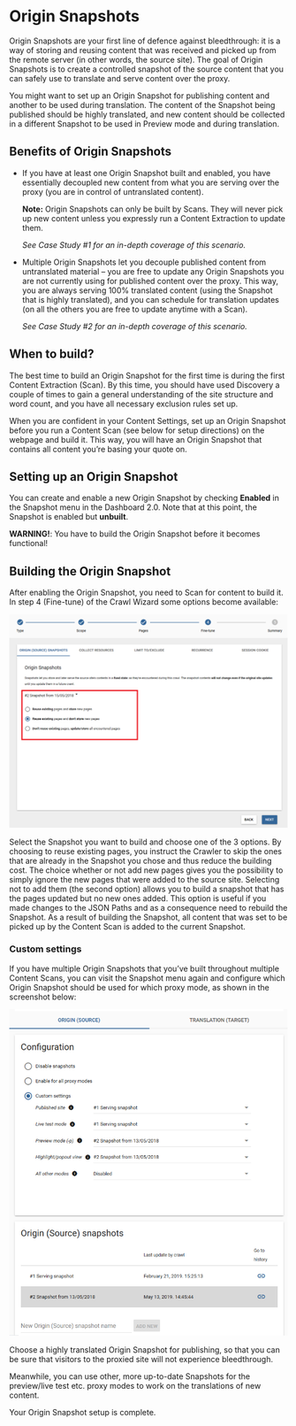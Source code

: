 # Origin Snapshots

Origin Snapshots are your first line of defence against bleedthrough: it is a way of storing and reusing content that was received and picked up from the remote server (in other words, the source site). The goal of Origin Snapshots is to create a controlled snapshot of the source content that you can safely use to translate and serve content over the proxy. 

You might want to set up an Origin Snapshot for publishing content and another to be used during translation. The content of the Snapshot being published should be highly translated, and new content should be collected in a different Snapshot to be used in Preview mode and during translation. 

## Benefits of Origin Snapshots

- If you have at least one Origin Snapshot built and enabled, you have essentially decoupled new content from what you are serving over the proxy (you are in control of untranslated content). 
  
  **Note:** Origin Snapshots can only be built by Scans. They will never pick up new content unless you expressly run a Content Extraction to update them.
  
  _See Case Study #1 for an in-depth coverage of this scenario._
  
- Multiple Origin Snapshots let you decouple published content from untranslated material – you are free to update any Origin Snapshots you are not currently using for published content over the proxy. This way, you are always serving 100% translated content (using the Snapshot that is highly translated), and you can schedule for translation updates (on all the others you are free to update anytime with a Scan). 
  
  _See Case Study #2 for an in-depth coverage of this scenario._

## When to build?

The best time to build an Origin Snapshot for the first time is during the first Content Extraction (Scan). By this time, you should have used Discovery a couple of times to gain a general understanding of the site structure and word count, and you have all necessary exclusion rules set up. 

When you are confident in your Content Settings, set up an Origin Snapshot before you run a Content Scan (see below for setup directions) on the webpage and build it. This way, you will have an Origin Snapshot that contains all content you’re basing your quote on. 

## Setting up an Origin Snapshot

You can create and enable a new Origin Snapshot by checking **Enabled** in the Snapshot menu in the Dashboard 2.0. Note that at this point, the Snapshot is enabled but **unbuilt**. 

**WARNING!**: You have to build the Origin Snapshot before it becomes functional! 

## Building the Origin Snapshot

After enabling the Origin Snapshot, you need to Scan for content to build it. In step 4 (Fine-tune) of the Crawl Wizard some options become available:

![Build Snapshot Screen](/img/dashboard/scan_dialog_cache_settings.png)

Select the Snapshot you want to build and choose one of the 3 options. By choosing to reuse existing pages, you instruct the Crawler to skip the ones that are already in the Snapshot you chose and thus reduce the building cost. The choice whether or not add new pages gives you the possibility to simply ignore the new pages that were added to the source site. Selecting not to add them (the second option) allows you to build a snapshot that has the pages updated but no new ones added. This option is useful if you made changes to the JSON Paths and as a consequence need to rebuild the Snapshot. As a result of building the Snapshot, all content that was set to be picked up by the Content Scan is added to the current Snapshot.

### Custom settings

If you have multiple Origin Snapshots that you’ve built throughout multiple Content Scans, you can visit the Snapshot menu again and configure which Origin Snapshot should be used for which proxy mode, as shown in the screenshot below: 

![Custom Origin Snapshot Settings](/img/dashboard/custom_source_caches.png)

Choose a highly translated Origin Snapshot for publishing, so that you can be sure that visitors to the proxied site will not experience bleedthrough. 

Meanwhile, you can use other, more up-to-date Snapshots for the preview/live test etc. proxy modes to work on the translations of new content. 

Your Origin Snapshot setup is complete. 
